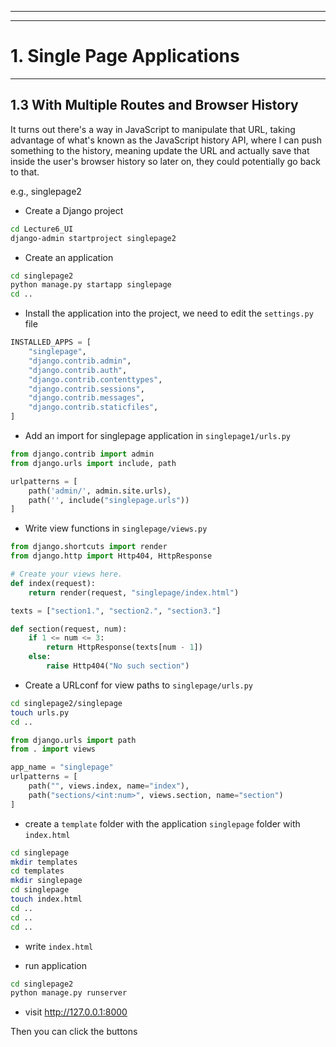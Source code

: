 
---
---
# 1. Single Page Applications

---
## 1.3 With Multiple Routes and Browser History
It turns out there's a way in JavaScript to manipulate that URL,
taking advantage of what's known as the JavaScript history API, 
where I can push something to the history, 
meaning update the URL and actually save that inside the user's browser history so later on,
they could potentially go back to that.

e.g., singlepage2

- Create a Django project
```zsh
cd Lecture6_UI
django-admin startproject singlepage2
```

- Create an application
```zsh
cd singlepage2
python manage.py startapp singlepage
cd ..
```

- Install the application into the project, we need to edit the `settings.py` file
```python
INSTALLED_APPS = [
    "singlepage",
    "django.contrib.admin",
    "django.contrib.auth",
    "django.contrib.contenttypes",
    "django.contrib.sessions",
    "django.contrib.messages",
    "django.contrib.staticfiles",
]
```

- Add an import for singlepage application in `singlepage1/urls.py`
```python
from django.contrib import admin
from django.urls import include, path

urlpatterns = [
    path('admin/', admin.site.urls),
    path('', include("singlepage.urls"))
]
```

- Write view functions in `singlepage/views.py`
```python
from django.shortcuts import render
from django.http import Http404, HttpResponse

# Create your views here.
def index(request):
    return render(request, "singlepage/index.html")

texts = ["section1.", "section2.", "section3."]

def section(request, num):
    if 1 <= num <= 3:
        return HttpResponse(texts[num - 1])
    else:
        raise Http404("No such section")
```

- Create a URLconf for view paths to `singlepage/urls.py`
```zsh
cd singlepage2/singlepage
touch urls.py
cd ..
```

```python
from django.urls import path
from . import views

app_name = "singlepage"
urlpatterns = [
    path("", views.index, name="index"),
    path("sections/<int:num>", views.section, name="section")
]
```

- create a `template` folder with the application `singlepage` folder with `index.html`
```zsh
cd singlepage
mkdir templates
cd templates
mkdir singlepage
cd singlepage
touch index.html
cd ..
cd ..
cd ..
```

- write `index.html`

- run application
```zsh
cd singlepage2
python manage.py runserver
```

- visit http://127.0.0.1:8000 

Then you can click the buttons 